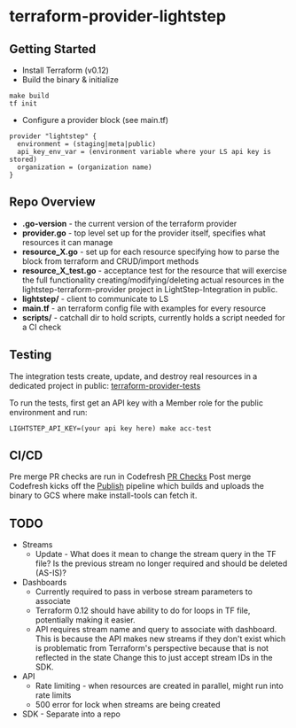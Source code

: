 # terraform-provider-lightstep

## Getting Started
* Install Terraform (v0.12)
* Build the binary & initialize
```
make build
tf init
```

* Configure a provider block (see main.tf)
```
provider "lightstep" {
  environment = (staging|meta|public)
  api_key_env_var = (environment variable where your LS api key is stored)
  organization = (organization name)
}
```

## Repo Overview
* **.go-version** - the current version of the terraform provider
* **provider.go** - top level set up for the provider itself, specifies what resources it can manage
* **resource_X.go** - set up for each resource specifying how to parse the block from terraform and CRUD/import methods
* **resource_X_test.go** - acceptance test for the resource that will exercise the full functionality creating/modifying/deleting actual resources in the lightstep-terraform-provider project in LightStep-Integration in public.
* **lightstep/** - client to communicate to LS 
* **main.tf** - an terraform config file with examples for every resource
* **scripts/** - catchall dir to hold scripts, currently holds a script needed for a CI check


## Testing
The integration tests create, update, and destroy real resources in a dedicated project in public:
[terraform-provider-tests](https://app.lightstep.com/terraform-provider-tests/service-directory/android/deployments)

To run the tests, first get an API key with a Member role for the public environment and run:
```
LIGHTSTEP_API_KEY=(your api key here) make acc-test
```

## CI/CD
Pre merge PR checks are run in Codefresh [PR Checks](https://g.codefresh.io/pipelines/edit/new/builds?id=5f07aca3392ca7de5bfcf4cb&pipeline=PR_Checks&projects=terraform-provider-lightstep&projectId=5f07ac8d2121dfad2724b2b7&filter=page:1;pageSize:10;timeFrameStart:week)
Post merge Codefresh kicks off the [Publish](https://g.codefresh.io/pipelines/edit/new/builds?id=5f0e1166bae1587f1e174066&pipeline=Publish&projects=terraform-provider-lightstep&projectId=5f07ac8d2121dfad2724b2b7&filter=page:1;pageSize:10;timeFrameStart:week) pipeline which builds and uploads the binary to GCS where make install-tools can fetch it.

## TODO 
* Streams 
  * Update - What does it mean to change the stream query in the TF file? Is the previous stream no longer required and should be deleted (AS-IS)?
* Dashboards
  * Currently required to pass in verbose stream parameters to associate
  * Terraform 0.12 should have ability to do for loops in TF file, potentially making it easier. 
  * API requires stream name and query to associate with dashboard. This is because the API makes new streams if they don't exist which is problematic from Terraform's perspective because that is not reflected in the state  Change this to just accept stream IDs in the SDK.
* API
  * Rate limiting - when resources are created in parallel, might run into rate limits
  * 500 error for lock when streams are being created
* SDK - Separate into a repo



